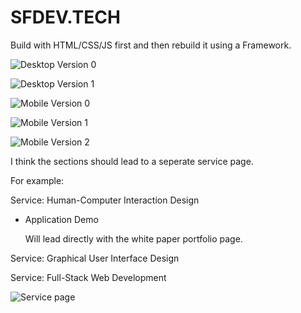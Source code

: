 # SFDEV.TECH

Build with HTML/CSS/JS first and then rebuild it using a Framework.

![Desktop Version 0](README_IMAGES/sfdevtech-desktop-version-0.png)

![Desktop Version 1](README_IMAGES/sfdevtech-desktop-version-1.png)

![Mobile Version 0](README_IMAGES/sfdevtech-mobile-version-0.png)

![Mobile Version 1](README_IMAGES/sfdevtech-mobile-version-1.png)

![Mobile Version 2](README_IMAGES/sfdevtech-mobile-version-2.png)

I think the sections should lead to a seperate service page.

For example:

Service: Human-Computer Interaction Design

- Application Demo

    Will lead directly with the white paper portfolio page.

Service: Graphical User Interface Design


Service: Full-Stack Web Development

![Service page](README_IMAGES/sfdevtech_services_paGE.png)
